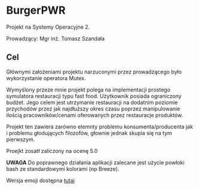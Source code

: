 # BurgerPWR
Projekt na Systemy Operacyjne 2.

Prowadzący: Mgr inż. Tomasz Szandała

## Cel
Głównymi założeniami projektu narzuconymi przez prowadzącego było wykorzystanie operatora Mutex.

Wymyślony przeze mnie projekt polega na implementacji prostego symulatora restauracji typu fast food. Użytkownik posiada ograniczony budżet. Jego celem jest utrzymanie restauracji na dodatnim poziomie przychodów przez jak najdłuższy okres czasu poprzez manipulowanie ilością pracowników/cenami oferowanych przez restauracje produktów.

Projekt ten zawiera zarówno elemnty problemu konsumenta/producenta jak i problemu głodujących filozofów, głownie jednak skupia się na tym pierwszym.

Proejkt zosatł zaliczony na ocenę 5.0

**UWAGA** Do poprawnego działania aplikacji zalecane jest użycie powłoki bash ze standardowymi kolorami (np Breeze).

Wersja emoji dostępna [tutaj](https://github.com/AdamStudies-PWR/BurgerPWR/tree/emoji)
